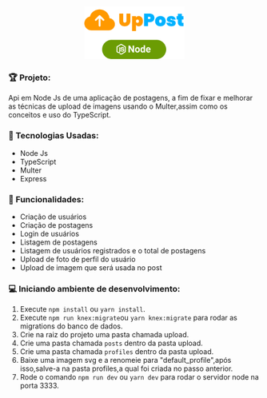 <div align="center">
  <img src="github/logo.png" margin="20" width="200" height="auto" alt="Welcome" />
</div>

<h3>🏆 Projeto: </h3>
<p>Api em Node Js de uma aplicação de postagens, a fim de fixar e melhorar as técnicas de upload de imagens usando o Multer,assim como os conceitos e uso do TypeScript.</p>

<h3>🔨 Tecnologias Usadas: </h3>
<ul>
  <li>Node Js</li>
  <li>TypeScript</li>
  <li>Multer</li>
  <li>Express</li>
</ul>

<h3>🌟 Funcionalidades: </h3>
<ul>
  <li>Criação de usuários</li>
  <li>Criação de postagens</li>
  <li>Login de usuários</li>
  <li>Listagem de postagens</li>
  <li>Listagem de usuários registrados e o total de postagens</li>
  <li>Upload de foto de perfil do usuário</li>
  <li>Upload de imagem que será usada no post</li>
</ul>

<h3>💻 Iniciando ambiente de desenvolvimento: </h3>

1. Execute `npm install` ou `yarn install`.<br />
2. Execute `npm run knex:migrate`ou `yarn knex:migrate` para rodar as migrations do banco de dados.<br />
3. Crie na raiz do projeto uma pasta chamada upload.<br />
4. Crie uma pasta chamada `posts` dentro da pasta upload.<br />
5. Crie uma pasta chamada `profiles` dentro da pasta upload.<br />
6. Baixe uma imagem svg e a renomeie para "default_profile",após isso,salve-a na pasta profiles,a qual foi criada no passo anterior.<br />
7. Rode o comando `npm run dev` ou `yarn dev` para rodar o servidor node na porta 3333.<br />